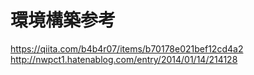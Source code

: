 # 環境構築参考
https://qiita.com/b4b4r07/items/b70178e021bef12cd4a2
http://nwpct1.hatenablog.com/entry/2014/01/14/214128
